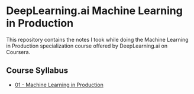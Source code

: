 # DeepLearning.ai Machine Learning in Production

This repository contains the notes I took while doing the Machine Learning in Production specialization course offered by DeepLearning.ai on Coursera.

## Course Syllabus

 - [01 - Machine Learning in Production](01%20-%20Machine%20Learning%20in%20Production)